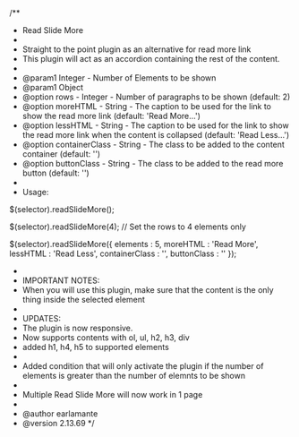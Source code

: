 /**
 * Read Slide More
 *
 * Straight to the point plugin as an alternative for read more link
 * This plugin will act as an accordion containing the rest of the content.
 *
 * @param1 Integer 			- Number of Elements to be shown
 * @param1 Object
 * @option rows				- Integer 	- Number of paragraphs to be shown (default: 2)
 * @option moreHTML			- String	- The caption to be used for the link to show the read more link (default: 'Read More...')
 * @option lessHTML			- String	- The caption to be used for the link to show the read more link when the content is collapsed (default: 'Read Less...')
 * @option containerClass	- String	- The class to be added to the content container (default: '')
 * @option buttonClass		- String	- The class to be added to the read more button (default: '')
 *
 * Usage:
 
$(selector).readSlideMore();

$(selector).readSlideMore(4); // Set the rows to 4 elements only

$(selector).readSlideMore({
	elements	: 5,
	moreHTML	: 'Read More',
	lessHTML	: 'Read Less',
	containerClass	: '',
	buttonClass	: ''
});
	
 *
 * IMPORTANT NOTES:
 * When you will use this plugin, make sure that the content is the only thing inside the selected element
 *
 * UPDATES:
 * The plugin is now responsive.
 * Now supports contents with ol, ul, h2, h3, div
 * added h1, h4, h5 to supported elements
 *
 * Added condition that will only activate the plugin if the number of elements is greater than the number of elemnts to be shown
 *
 * Multiple Read Slide More will now work in 1 page
 *
 * @author	earlamante
 * @version 2.13.69
 */
